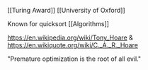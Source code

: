 [[Turing Award]] [[University of Oxford]]

Known for quicksort [[Algorithms]]

https://en.wikipedia.org/wiki/Tony_Hoare & https://en.wikiquote.org/wiki/C._A._R._Hoare

"Premature optimization is the root of all evil."